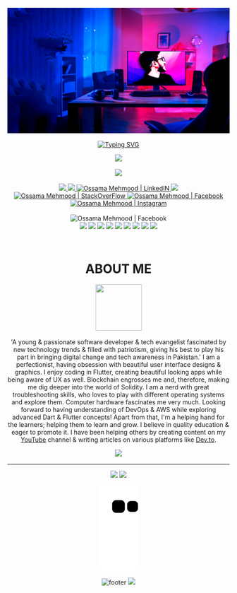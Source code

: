 <!--- assets are created on Canva --->
<!--- feel free to download the assests and use them in your profile --->
<!--- to upload an asset, create an issue on any of your repository and add files, the link will be generated --->

<!--- header image --->
<p align="left">
  <img alt="" style="{max-height: 20px}" src="./assets/header/Tapelight Studio.png">
</p>

<!--- animated text, to copy, just replace the lines with your choice or visit https://readme-typing-svg.herokuapp.com --->
<div align="center">  

 [![Typing SVG](https://readme-typing-svg.herokuapp.com?color=D11FF7&center=true&lines=Ossama+Mehmood+%EC%83%98;%F0%9F%8E%93+Software+Engineer;%F0%9F%94%AE+Digital+Creator;%F0%9F%8E%97%EF%B8%8F+Graphic+Designer+;+%F0%9F%8E%97%EF%B8%8F+User+Interface+(UI);%F0%9F%96%A4+User+Experience+(UX))](https://git.io/typing-svg)

<!--- portfolio launch image --->
<a href="http://www.ossamamehmood.me">
  <img height="300" src="https://user-images.githubusercontent.com/60597290/151966205-54a50cb6-2401-49bc-992c-dd926c8ecd09.svg"/>
  
  ![](https://komarev.com/ghpvc/?username=ossamamehmood&color=blueviolet&label=Profile+Views)
</a>

<!--- social media icons, you can find them in assets directory of this repo --->
<a href="https://twitter.com/ossamamehmood">
    <img height="55" src="https://user-images.githubusercontent.com/60597290/152035696-80cad2ec-b4dd-4552-88e6-b6b466124f5b.png" />
</a>  
<a href="https://www.youtube.com/c/ossamamehmood">
    <img height="55" src="https://user-images.githubusercontent.com/60597290/152035929-b7f75d38-e1c2-4325-a97e-7b934b8534e2.png" />
</a>  
<a href="https://www.linkedin.com/in/ossamamehmood" target="_blank">
  <img height="55" alt="Ossama Mehmood | LinkedIN"  src="https://user-images.githubusercontent.com/60597290/152035581-a7c6c0c3-65c3-4160-89c0-e90ddc1e8d4e.png"/>
</a> 
<a href="https://dev.to/ossamamehmood">
    <img height="55" src="https://user-images.githubusercontent.com/60597290/152042608-2ae071b9-2a64-49be-a49d-f830152cf8d4.png" />
</a>
<a href="https://stackoverflow.com/users/15750590/ossamamehmood" target="_blank">
  <img height="55" alt="Ossama Mehmood | StackOverFlow" src="https://user-images.githubusercontent.com/60597290/152035786-d00aa1c3-56af-4d45-8a3c-15846d1a123d.png" />
</a>
<a href="https://www.facebook.com/ossamamehmood" target="_blank">
  <img height="55" alt="Ossama Mehmood | Facebook" src="https://user-images.githubusercontent.com/60597290/152035015-605f666e-bfe9-4723-a900-0b1e2790b8f1.png" />
</a>
<a href="https://www.instagram.com/ossamamehmood" target="_blank">
  <img height="55" alt="Ossama Mehmood | Instagram"  src="https://user-images.githubusercontent.com/60597290/152036063-21242e52-af65-4a33-af5d-790466244407.png" />
</a>

<!--- a bit of vertical space & languages text --->
<div>&nbsp;</div>
<img height="65" alt="Ossama Mehmood | Facebook" src="https://user-images.githubusercontent.com/60597290/152353234-0715ffd6-7680-4536-9fdc-ef1abc74c469.svg" />

<div></div>
<!--- language icons --->
<img height="100" src="https://user-images.githubusercontent.com/60597290/152359293-4c3dc461-2be7-4d75-b5e3-6244637020e1.png" />
<img height="100" src="https://user-images.githubusercontent.com/60597290/152362823-eb0e032a-5c84-4832-803c-c77bf5b558a0.png" />
<img height="100" src="https://user-images.githubusercontent.com/60597290/152361790-b7faad3d-5f95-468a-aa51-e38f39419ec4.png" />
<img height="100" src="https://user-images.githubusercontent.com/60597290/152363164-01140f44-5328-4ea3-8d95-fec21af7e295.png" />
<img height="100" src="https://user-images.githubusercontent.com/60597290/152366195-2a7a5be2-acc8-485c-9908-861bcfaa3f2b.png" />
<img height="100" src="https://user-images.githubusercontent.com/60597290/152366251-81e7024b-81c6-422c-ae71-ad035850d030.png" />
<img height="100" src="https://user-images.githubusercontent.com/60597290/152366230-0d5c915e-b212-49cc-b5d5-00d50b1493f6.png" />
<img height="100" src="https://user-images.githubusercontent.com/60597290/152366154-ec1ddf07-fcf8-41f5-a5f8-ccfc331622a2.png" />
<img height="100" src="https://user-images.githubusercontent.com/60597290/152366741-4ebfc910-49b4-4365-829d-89f9a5873ff5.png" />

&nbsp;
<h1 align="center">
  ABOUT ME
</h1>
  
<img width="105" height="105" src="https://user-images.githubusercontent.com/60597290/152283182-7133c4ea-c658-419f-8316-128c75287aa7.png" />

'A young & passionate software developer & tech evangelist fascinated by new technology trends & filled with patriotism, giving his best to play his part in bringing digital change and tech awareness in Pakistan.'
I am a perfectionist, having obsession with beautiful user interface designs & graphics. I enjoy coding in Flutter, creating beautiful looking apps while being aware of UX as well. Blockchain engrosses me and, therefore, making me dig deeper into the world of Solidity.
I am a nerd with great troubleshooting skills, who loves to play with different operating systems and explore them. Computer hardware fascinates me very much. Looking forward to having understanding of DevOps & AWS while exploring advanced Dart & Flutter concepts!
Apart from that, I'm a helping hand for the learners; helping them to learn and grow. I believe in quality education & eager to promote it. I have been helping others by creating content on my [YouTube](https://www.youtube.com/c/RashidsTechStuff) channel & writing articles on various platforms like [Dev.to](https://dev.to/rashidwassan).  

  <!--- adding 3D earth icon to show some love for the environment 🌏 --->
<img height="40" src="https://user-images.githubusercontent.com/60597290/152370900-69dce999-2e00-4227-9547-917fa1a4b06e.png" />

<hr>
<p align="center">
  <img width="400px" src="https://github-readme-stats.vercel.app/api?username=ossamamehmood&count_private=true&show_icons=true&theme=material-palenight&hide_border=true&bg_color=1F222E" />
  <img width="400px" src="https://github-readme-streak-stats.herokuapp.com?user=ossamamehmood&theme=material-palenight&hide_border=true&fire=C77800&ring=7C2AE8&background=1F222E" />
</p>
<div align="center"> <img src="https://raw.githubusercontent.com/muhiqsimui/muhiqsimui/output/github-contribution-grid-snake.svg" /></div>

<!--- building footer with spaceship question --->
![footer](https://user-images.githubusercontent.com/60597290/152518980-fa55fbc8-81fe-4bba-bf52-21320455e217.png)
<img height="50" src="https://user-images.githubusercontent.com/60597290/152519754-992acfbc-39df-489d-a01a-72ea86a08996.png" />

